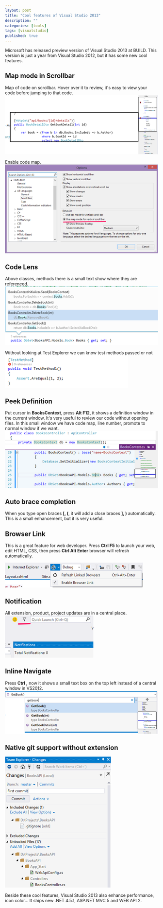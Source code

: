 ```yaml
---
layout: post
title: "Cool features of Visual Studio 2013"
description: ""
categories: [tools]
tags: [visualstudio]
published: true
---
```

Microsoft has released preview version of Visual Studio 2013 at BUILD. This version is just a year from Visual Studio 2012, but it has some new cool features.

<!--break-->

## Map mode in Scrollbar
Map of code on scrollbar. Hover over it to review, it's easy to view your code before jumping to that code.  
![map mode](/images/posts/2013-07-01-cool-features-of-visual-studio_mapmode.png)

Enable code map.  
![code map config](/images/posts/2013-07-01-cool-features-of-visual-studio_mapmodeconfig.png)

## Code Lens
Above classes, methods there is a small text show where they are referenced.  
![peek defition](/images/posts/2013-07-01-cool-features-of-visual-studio_codelens.png)

Without looking at Test Explorer we can know test methods passed or not  
![peek defition](/images/posts/2013-07-01-cool-features-of-visual-studio_codelensunit.png)

## Peek Definition
Put cursor in __BooksContext__, press __Alt F12__, it shows a definition window in the current window. It's very useful to review our code without opening files. In this small window we have code map, line number, promote to normal window if we want.  
![peek defition](/images/posts/2013-07-01-cool-features-of-visual-studio_peekdefinition.png)

## Auto brace completion
When you type open braces __[, (__, it will add a close braces __], )__ automatically. This is a small enhancement, but it is very useful.

## Browser Link
This is a great feature for web developer. Press __Ctrl F5__ to launch your web, edit HTML, CSS, then press __Ctrl Alt Enter__ browser will refresh automatically.

![Browser link](/images/posts/2013-07-01-cool-features-of-visual-studio_browserlink.png)

## Notification
All extension, product, project updates are in a central place.  
![Notification](/images/posts/2013-07-01-cool-features-of-visual-studio_notification.png)

## Inline Navigate
Press __Ctrl ,__ now it shows a small text box on the top left instead of a central window in VS2012.  
![Inline Navigate](/images/posts/2013-07-01-cool-features-of-visual-studio_inlinenavigate.png)

## Native git support without extension
![git](/images/posts/2013-07-01-cool-features-of-visual-studio_git.png)

Beside these cool features, Visual Studio 2013 also enhance performance, icon color... It ships new .NET 4.5.1, ASP.NET MVC 5 and WEB API 2.